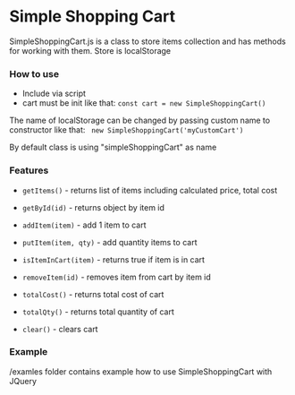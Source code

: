 # Simple Shopping Cart 

SimpleShoppingCart.js is a class to store items collection and has methods for working with them.
Store is localStorage

### How to use
* Include via script <script src="src/SimpleShoppingCart.js"></script>
* cart must be init like that: ``` const cart = new SimpleShoppingCart() ```

The name of localStorage can be changed by passing custom name to constructor like that:
```  new SimpleShoppingCart('myCustomCart') ```

By default class is using "simpleShoppingCart" as name 

### Features

* ``` getItems() ``` - returns list of items including calculated price, total cost 

* ``` getById(id) ``` - returns object by item id 

* ``` addItem(item) ``` - add 1 item to cart

* ``` putItem(item, qty) ``` - add quantity items to cart

* ``` isItemInCart(item) ``` - returns true if item is in cart

* ``` removeItem(id) ``` - removes item from cart by item id 

* ``` totalCost() ``` - returns total cost of cart

* ``` totalQty() ``` - returns total quantity of cart

* ``` clear() ``` - clears cart

### Example
/examles folder contains example how to use SimpleShoppingCart with JQuery
